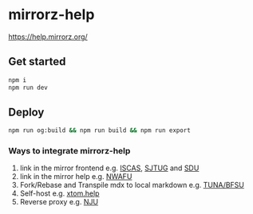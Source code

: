 # mirrorz-help

https://help.mirrorz.org/

## Get started

```bash
npm i
npm run dev
```

## Deploy

```bash
npm run og:build && npm run build && npm run export
```

### Ways to integrate mirrorz-help

1. link in the mirror frontend
   e.g. [ISCAS](https://mirror.iscas.ac.cn), [SJTUG](https://mirrors.sjtug.sjtu.edu.cn/) and [SDU](https://mirrors.sdu.edu.cn/index.html#/mirror)
2. link in the mirror help
   e.g. [NWAFU](https://mirrors.nwafu.edu.cn/help/local-repository/debian/)
3. Fork/Rebase and Transpile mdx to local markdown
   e.g. [TUNA/BFSU](https://github.com/tuna/mirrorz-help/blob/tuna/custom/tuna/transpile.sh)
4. Self-host
   e.g. [xtom.help](https://github.com/xtomcom/xtom.help)
5. Reverse proxy
   e.g. [NJU](https://mirror.nju.edu.cn/)
